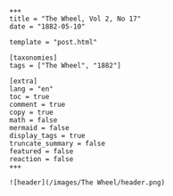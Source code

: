 
    +++
    title = "The Wheel, Vol 2, No 17"
    date = "1882-05-10"

    template = "post.html"

    [taxonomies]
    tags = ["The Wheel", "1882"]

    [extra]
    lang = "en"
    toc = true
    comment = true
    copy = true
    math = false
    mermaid = false
    display_tags = true
    truncate_summary = false
    featured = false
    reaction = false
    +++

    ![header](/images/The Wheel/header.png)

    
